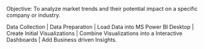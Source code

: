 Objective: To analyze market trends and their potential impact on a specific
company or industry.

Data Collection |
Data Preparation |
Load Data into MS Power BI Desktop |
Create Initial Visualizations |
Combine Visualizations into a Interactive Dashboards |
Add Business driven Insights.

